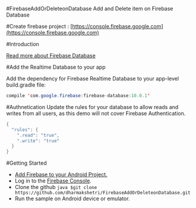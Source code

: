 #FirebaseAddOrDeleteonDatabase
Add and Delete item on Firebase Database

#Create firebase project :
[https://console.firebase.google.com](https://console.firebase.google.com)

#Introduction

  [Read more about Firebase Database](https://firebase.google.com/docs/database)

#Add the Realtime Database to your app

Add the dependency for Firebase Realtime Database to your app-level build.gradle file:

```java 
compile 'com.google.firebase:firebase-database:10.0.1' 
```
#Authnetication
Update the rules for your database to allow reads and writes from all users, as this demo will not cover Firebase Authentication.
```java
{
  "rules": {
    ".read": "true",
    ".write": "true"
  }
}
```
#Getting Started

* [Add Firebase to your Android Project.](https://firebase.google.com/docs/android/setup)
* Log in to the [Firebase Console](https://console.firebase.google.com/).
* Clone the github ```java $git clone https://github.com/dharmakshetri/FirebaseAddOrDeleteonDatabase.git ```
* Run the sample on Android device or emulator.



